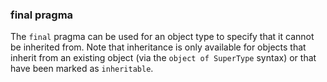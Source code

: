 ### final pragma

The `final` pragma can be used for an object type to specify that it
cannot be inherited from. Note that inheritance is only available for
objects that inherit from an existing object (via the
`object of SuperType` syntax) or that have been marked as `inheritable`.

